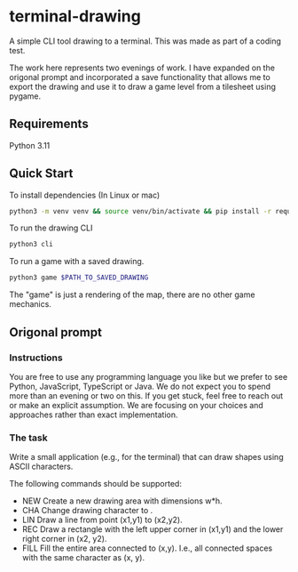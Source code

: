 # terminal-drawing
A simple CLI tool drawing to a terminal.  This was made as part of a coding test.

The work here represents two evenings of work.  I have expanded on the origonal prompt and incorporated a save functionality that allows me to export the drawing and use it to draw a game level from a tilesheet using pygame.

## Requirements

Python 3.11


## Quick Start

To install dependencies (In Linux or mac)
```bash
python3 -m venv venv && source venv/bin/activate && pip install -r requirements.txt
```

To run the drawing CLI
```bash
python3 cli
```

To run a game with a saved drawing.
```bash
python3 game $PATH_TO_SAVED_DRAWING
```

The "game" is just a rendering of the map, there are no other game mechanics.

## Origonal prompt

### Instructions

You are free to use any programming language you like but we prefer to see Python, JavaScript,
TypeScript or Java. We do not expect you to spend more than an evening or two on this. If you get stuck,
feel free to reach out or make an explicit assumption. We are focusing on your choices and approaches
rather than exact implementation.

### The task

Write a small application (e.g., for the terminal) that can draw shapes using ASCII characters.

The following commands should be supported:

- NEW <w> <h> Create a new drawing area with dimensions w*h.
- CHA <c> Change drawing character to <c>.
- LIN <x1> <y1> <x2> <y2> Draw a line from point (x1,y1) to (x2,y2).
- REC <x1> <y1> <x2> <y2> Draw a rectangle with the left upper corner in (x1,y1) and the lower right corner in (x2, y2).
- FILL <x> <y> Fill the entire area connected to (x,y). I.e., all connected spaces with the same character as (x, y).
